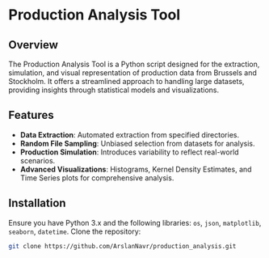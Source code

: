 # Production Analysis Tool

## Overview
The Production Analysis Tool is a Python script designed for the extraction, simulation, and visual representation of production data from Brussels and Stockholm. It offers a streamlined approach to handling large datasets, providing insights through statistical models and visualizations.

## Features
- **Data Extraction**: Automated extraction from specified directories.
- **Random File Sampling**: Unbiased selection from datasets for analysis.
- **Production Simulation**: Introduces variability to reflect real-world scenarios.
- **Advanced Visualizations**: Histograms, Kernel Density Estimates, and Time Series plots for comprehensive analysis.

## Installation
Ensure you have Python 3.x and the following libraries: `os`, `json`, `matplotlib`, `seaborn`, `datetime`. Clone the repository:
```bash
git clone https://github.com/ArslanNavr/production_analysis.git
